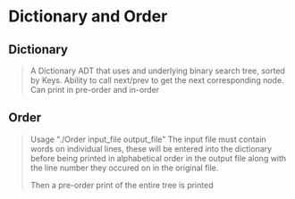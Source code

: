 Dictionary and Order
==============

Dictionary
---------
> A Dictionary ADT that uses and underlying binary search tree, sorted by Keys.
> Ability to call next/prev to get the next corresponding node.
> Can print in pre-order and in-order

Order
----------
 > Usage "./Order input_file output_file"
 > The input file must contain words on individual lines, these will be 
 > entered into the dictionary before being printed in
 > alphabetical order in the output file along with the line number they 
 > occured on in the original file.
 >
 > Then a pre-order print of the entire tree is printed


